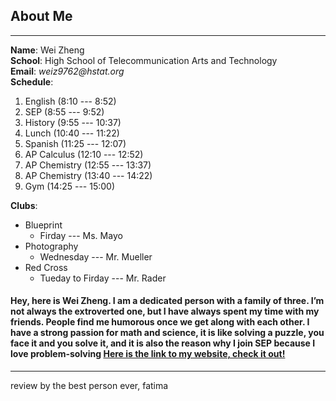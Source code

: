 ## About Me
---
**Name**: Wei Zheng  
**School**: High School of Telecommunication Arts and Technology  
**Email**: _weiz9762@hstat.org_  
**Schedule**:
1. English (8:10 --- 8:52)
2. SEP (8:55 --- 9:52)
3. History (9:55 --- 10:37)
4. Lunch (10:40 --- 11:22)
5. Spanish (11:25 --- 12:07)
6. AP Calculus (12:10 --- 12:52)
7. AP Chemistry (12:55 --- 13:37)
8. AP Chemistry (13:40 --- 14:22)
9. Gym (14:25 --- 15:00) 

**Clubs**:
 * Blueprint  
    * Firday --- Ms. Mayo
 * Photography
    * Wednesday --- Mr. Mueller
 * Red Cross
    * Tueday to Firday --- Mr. Rader





#### Hey, here is Wei Zheng. I am a dedicated person with a family of three. I’m not always the extroverted one, but I have always spent my time with my friends. People find me humorous once we get along with each other. I have a strong passion for math and science, it is like solving a puzzle, you face it and you solve it, and it is also the reason why I join SEP because I love problem-solving  [Here is the link to my website, check it out!](https://sites.google.com/a/hstat.org/weiz9762sep11/)
---
review by the best person ever, fatima